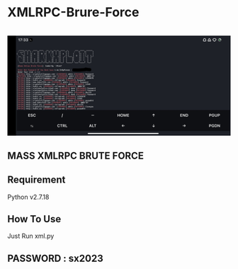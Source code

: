 # XMLRPC-Brure-Force
<br>
<img src="https://raw.githubusercontent.com/InMyMine7/XMLRPC-Brure-Force/main/xml.jpg"

<br>
<H2>MASS XMLRPC BRUTE FORCE</H2>

<H2>Requirement</H2>
Python v2.7.18
<H2>How To Use</H2>
Just Run xml.py
<H2>PASSWORD : sx2023</H2>
